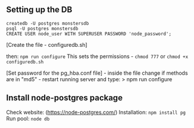 ## Setting up the DB

  ```
  createdb -U postgres monstersdb
  psql -U postgres monstersdb
  CREATE USER node_user WITH SUPERUSER PASSWORD 'node_password';
  ```

  [Create the file - configuredb.sh]

  then: `npm run configure`
  This sets the permissions - `chmod 777` or `chmod +x configuredb.sh`

  [Set password for the pg_hba.conf file]
    - inside the file change if methods are in "md5"
    - restart running server and type: > npm run configure


## Install node-postgres package

  Check website: (https://node-postgres.com/)
  Installation: `npm install pg`
  Run pool: `node db`
